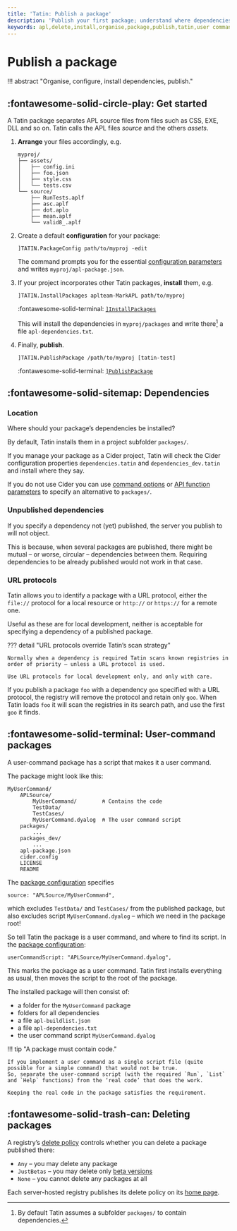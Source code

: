 ```yaml
---
title: 'Tatin: Publish a package'
description: 'Publish your first package; understand where dependencies are installed'
keywords: apl,delete,install,organise,package,publish,tatin,user command
---
```

# Publish a package

!!! abstract "Organise, configure, install dependencies, publish."


## :fontawesome-solid-circle-play: Get started

<!-- ## :fontawesome-solid-sitemap: Organise -->

A Tatin package separates APL source files from files
such as CSS, EXE, DLL and so on.
Tatin calls the APL files _source_ and the others _assets_.

1.  **Arrange** your files accordingly, e.g.

        myproj/
        ├── assets/
        │   ├── config.ini
        │   ├── foo.json
        │   ├── style.css
        │   └── tests.csv
        └── source/
            ├── RunTests.aplf
            ├── asc.aplf
            ├── dot.aplo
            ├── mean.aplf
            └── valid8_.aplf

    <!-- ## :fontawesome-solid-list: Configure -->

1.  Create a default **configuration** for your package:

        ]TATIN.PackageConfig path/to/myproj -edit

    The command prompts you for the essential [configuration parameters](package-configuration.md) and writes `myproj/apl-package.json`.


    <!-- ## :fontawesome-solid-truck-ramp-box: Install dependencies -->

1.  If your project incorporates other Tatin packages, **install** them, e.g.

        ]TATIN.InstallPackages aplteam-MarkAPL path/to/myproj

    :fontawesome-solid-terminal:
    [`]InstallPackages`](user-commands.md#install-packages)

    This will install the dependencies in `myproj/packages`
    and write there[^pkgs] a file `apl-dependencies.txt`.

    [^pkgs]: By default Tatin assumes a subfolder `packages/` to contain dependencies.


    <!-- ## :fontawesome-solid-upload: Publish to [tatin-test] -->

1.  Finally, **publish**.

        ]TATIN.PublishPackage /path/to/myproj [tatin-test]

    :fontawesome-solid-terminal:
    [`]PublishPackage`](user-commands.md#publish-package)


## :fontawesome-solid-sitemap: Dependencies

### Location

Where should your package’s dependencies be installed?

By default, Tatin installs them in a project subfolder `packages/`.

If you manage your package as a Cider project, Tatin will check the Cider configuration properties `dependencies.tatin` and `dependencies_dev.tatin` and install where they say.

If you do not use Cider you can use [command options](user-commands-publish.md#publish-package) or [API function parameters](api.md#publish-package) to specify an alternative to `packages/`.


### Unpublished dependencies

If you specify a dependency not (yet) published, the server you publish to will not object.

This is because, when several packages are published, there might be mutual – or worse, circular – dependencies between them.
Requiring dependencies to be already published would not work in that case.


### URL protocols

Tatin allows you to identify a package with a URL protocol,
either the `file://` protocol for a local resource
or `http://` or `https://` for a remote one.

Useful as these are for local development, neither is acceptable for specifying a dependency of a published package.

??? detail "URL protocols override Tatin’s scan strategy"

    Normally when a dependency is required Tatin scans known registries in order of priority – unless a URL protocol is used.

    Use URL protocols for local development only, and only with care.

If you publish a package `foo` with a dependency `goo` specified with a URL protocol, the registry will remove the protocol and retain only `goo`.
When Tatin loads `foo` it will scan the registries in its search path, and use the first `goo` it finds.



## :fontawesome-solid-terminal: User-command packages

A user-command package has a script that makes it a user command.

The package might look like this:

    MyUserCommand/
        APLSource/
            MyUserCommand/        ⍝ Contains the code
            TestData/
            TestCases/
            MyUserCommand.dyalog  ⍝ The user command script
        packages/
            ...
        packages_dev/
            ...
        apl-package.json
        cider.config
        LICENSE
        README

The [package configuration](package-configuration.md) specifies

    source: "APLSource/MyUserCommand",

which excludes `TestData/` and `TestCases/` from the published package,
but also excludes script `MyUserCommand.dyalog`
– which we need in the package root!

So tell Tatin the package is a user command, and where to find its script.
In the [package configuration](package-configuration.md):

    userCommandScript: "APLSource/MyUserCommand.dyalog",

This marks the package as a user command.
Tatin first installs everything as usual, then moves the script to the root of the package.

The installed package will then consist of:

-   a folder for the `MyUserCommand` package
-   folders for all dependencies
-   a file `apl-buildlist.json`
-   a file `apl-dependencies.txt`
-   the user command script `MyUserCommand.dyalog`

!!! tip "A package must contain code."

    If you implement a user command as a single script file (quite possible for a simple command) that would not be true.
    So, separate the user-command script (with the required `Run`, `List` and `Help` functions) from the ‘real code’ that does the work.

    Keeping the real code in the package satisfies the requirement.


## :fontawesome-solid-trash-can: Deleting packages

A registry’s [delete policy](user-commands-publish.md#get-delete-policy) controls whether you can delete a package published there:

-   `Any` – you may delete any package
-   `JustBetas` – you may delete only [beta versions](glossary.md)
-   `None` – you cannot delete any packages at all

Each server-hosted registry publishes its delete policy on its [home page](https://tatin.dev).

